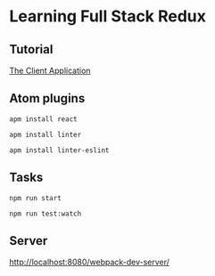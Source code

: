 # Learning Full Stack Redux

## Tutorial

[The Client Application](http://teropa.info/blog/2015/09/10/full-stack-redux-tutorial.html#the-client-application)

## Atom plugins

`apm install react`

`apm install linter`

`apm install linter-eslint`

## Tasks

`npm run start`

`npm run test:watch`

## Server

[http://localhost:8080/webpack-dev-server/](http://localhost:8080/webpack-dev-server/)
